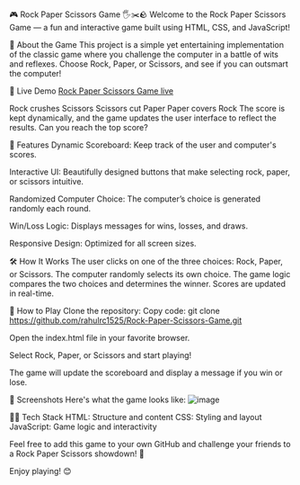 🎮 Rock Paper Scissors Game 🖐️✂️🪨
Welcome to the Rock Paper Scissors Game — a fun and interactive game built using HTML, CSS, and JavaScript!


🎯 About the Game
This project is a simple yet entertaining implementation of the classic game where you challenge the computer in a battle of wits and reflexes. Choose Rock, Paper, or Scissors, and see if you can outsmart the computer!

🔗 Live Demo
[ Rock Paper Scissors Game live](https://rahulrc1525.github.io/Rock-Paper-Scissors-Game/)


Rock crushes Scissors
Scissors cut Paper
Paper covers Rock
The score is kept dynamically, and the game updates the user interface to reflect the results. Can you reach the top score?

🚀 Features
Dynamic Scoreboard: Keep track of the user and computer's scores.

Interactive UI: Beautifully designed buttons that make selecting rock, paper, or scissors intuitive.

Randomized Computer Choice: The computer’s choice is generated randomly each round.

Win/Loss Logic: Displays messages for wins, losses, and draws.

Responsive Design: Optimized for all screen sizes.

🛠️ How It Works
The user clicks on one of the three choices: Rock, Paper, or Scissors.
The computer randomly selects its own choice.
The game logic compares the two choices and determines the winner.
Scores are updated in real-time.

🌟 How to Play
Clone the repository:
Copy code:
git clone https://github.com/rahulrc1525/Rock-Paper-Scissors-Game.git

Open the index.html file in your favorite browser.

Select Rock, Paper, or Scissors and start playing!

The game will update the scoreboard and display a message if you win or lose.


📸 Screenshots
Here's what the game looks like:
![image](https://github.com/user-attachments/assets/47426e8b-8e87-4826-b5cd-f99743fe1163)



👨‍💻 Tech Stack
HTML: Structure and content
CSS: Styling and layout
JavaScript: Game logic and interactivity

Feel free to add this game to your own GitHub and challenge your friends to a Rock Paper Scissors showdown! 🎉

Enjoy playing! 😊
